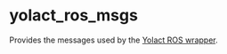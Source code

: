 # yolact_ros_msgs

Provides the messages used by the [Yolact ROS wrapper](https://github.com/DeepDuke/yolact-ros-pro).
